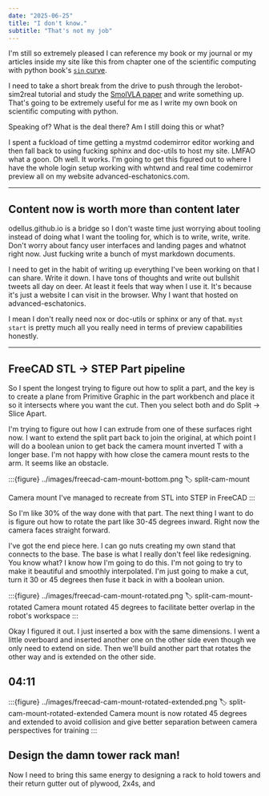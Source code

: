 ```yaml
---
date: "2025-06-25"
title: "I don't know."
subtitle: "That's not my job"
---
```




I'm still so extremely pleased I can reference my book or my journal or my articles inside my site like this from chapter one of the scientific computing with python book's [`sin` curve](#sin-curve).


I need to take a short break from the drive to push through the lerobot-sim2real tutorial and study the [SmolVLA paper][smol-vla] and write something up. That's going to be extremely useful for me as I write my own book on scientific computing with python.

Speaking of? What is the deal there? Am I still doing this or what?

I spent a fuckload of time getting a mystmd codemirror editor working and then fall back to using fucking sphinx and doc-utils to host my site. LMFAO what a goon. Oh well. It works. I'm going to get this figured out to where I have the whole login setup working with whtwnd and real time codemirror preview all on my website advanced-eschatonics.com. 


---

## Content now is worth more than content later

odellus.github.io is a bridge so I don't waste time just worrying about tooling instead of doing what I want the tooling for, which is to write, write, write. Don't worry about fancy user interfaces and landing pages and whatnot right now. Just fucking write a bunch of myst markdown documents.

I need to get in the habit of writing up everything I've been working on that I can share. Write it down. I have tons of thoughts and write out bullshit tweets all day on deer. At least it feels that way when I use it. It's because it's just a website I can visit in the browser. Why I want that hosted on advanced-eschatonics.



I mean I don't really need nox or doc-utils or sphinx or any of that. `myst start` is pretty much all you really need in terms of preview capabilities honestly.

---
## FreeCAD STL -> STEP Part pipeline

So I spent the longest trying to figure out how to split a part, and the key is to create a plane from Primitive Graphic in the part workbench and place it so it intersects where you want the cut. Then you select both and do Split -> Slice Apart.

I'm trying to figure out how I can extrude from one of these surfaces right now. I want to extend the split part back to join the original, at which point I will do a boolean union to get back the camera mount inverted T with a longer base. I'm not happy with how close the camera mount rests to the arm. It seems like an obstacle.



:::{figure} ../images/freecad-cam-mount-bottom.png
:label: split-cam-mount

Camera mount I've managed to recreate from STL into STEP in FreeCAD
:::


So I'm like 30% of the way done with that part. The next thing I want to do is figure out how to rotate the part like 30-45 degrees inward. Right now the camera faces straight forward.

I've got the end piece here. I can go nuts creating my own stand that connects to the base. The base is what I really don't feel like redesigning. You know what? I know how I'm going to do this. I'm not going to try to make it beautiful and smoothly interpolated. I'm just going to make a cut, turn it 30 or 45 degrees then fuse it back in with a boolean union.


:::{figure} ../images/freecad-cam-mount-rotated.png
:label: split-cam-mount-rotated
Camera mount rotated 45 degrees to facilitate better overlap in the robot's workspace
:::

Okay I figured it out. I just inserted a box with the same dimensions. I went a little overboard and inserted another one on the other side even though we only need to extend on side. Then we'll build another part that rotates the other way and is extended on the other side.

04:11
---

:::{figure} ../images/freecad-cam-mount-rotated-extended.png
:label: split-cam-mount-rotated-extended
Camera mount is now rotated 45 degrees and extended to avoid collision and give better separation between camera perspectives for training
:::

## Design the damn tower rack man!

Now I need to bring this same energy to designing a rack to hold towers and their return gutter out of plywood, 2x4s, and 

[smol-vla]: https://arxiv.org/abs/2506.01844

